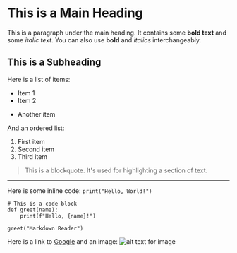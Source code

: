 
# This is a Main Heading

This is a paragraph under the main heading. It contains some **bold text** and some _italic text_. You can also use __bold__ and *italics* interchangeably.

## This is a Subheading

Here is a list of items:
* Item 1
* Item 2
- Another item

And an ordered list:
1. First item
2. Second item
3. Third item

> This is a blockquote. It's used for highlighting a section of text.

---

Here is some inline code: `print("Hello, World!")`

```
# This is a code block
def greet(name):
    print(f"Hello, {name}!")

greet("Markdown Reader")
```

Here is a link to [Google](https://www.google.com) and an image: ![alt text for image](/path/to/image.jpg)
